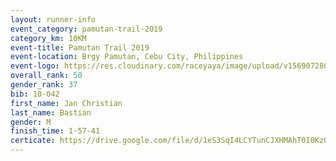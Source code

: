 ```yaml
---
layout: runner-info 
event_category: pamutan-trail-2019 
category_km: 10KM 
event-title: Pamutan Trail 2019 
event-location: Brgy Pamutan, Cebu City, Philippines 
event-logo: https://res.cloudinary.com/raceyaya/image/upload/v1569072806/logo/pamutan-trail_d8abrj.jpg 
overall_rank: 50
gender_rank: 37
bib: 10-042
first_name: Jan Christian
last_name: Bastian
gender: M
finish_time: 1-57-41
certicate: https://drive.google.com/file/d/1eS3SqI4LCYTunCJXHMAhT0I0Kz0lGR35/view?usp=sharing
---
```

